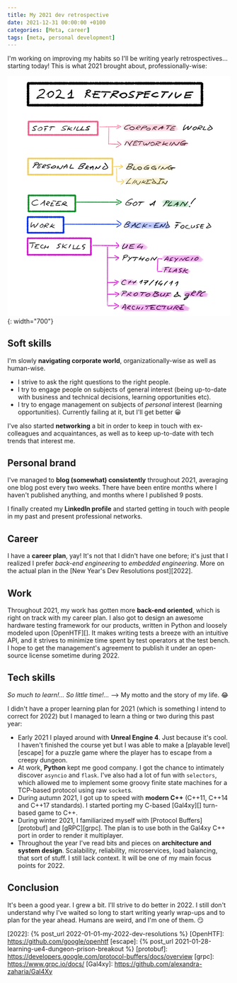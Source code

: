 ```yaml
---
title: My 2021 dev retrospective
date: 2021-12-31 00:00:00 +0100
categories: [Meta, career]
tags: [meta, personal development]
---
```


I'm working on improving my habits so I'll be writing yearly retrospectives... starting today! This is what 2021 brought about, professionally-wise:

![2021 dev retrospective](/assets/img/posts/2021_retrospective.png){: width="700"}

## Soft skills

I'm slowly **navigating corporate world**, organizationally-wise as well as human-wise.
* I strive to ask the right questions to the right people.
* I try to engage people on subjects of general interest (being up-to-date with business and technical decisions, learning opportunities etc).
* I try to engage management on subjects of *personal* interest (learning opportunities). Currently failing at it, but I'll get better :grinning:

I've also started **networking** a bit in order to keep in touch with ex-colleagues and acquaintances, as well as to keep up-to-date with tech trends that interest me.

## Personal brand

I've managed to **blog (somewhat) consistently** throughout 2021, averaging one blog post every two weeks. There have been entire months where I haven't published anything, and months where I published 9 posts.

I finally created my **LinkedIn profile** and started getting in touch with people in my past and present professional networks.

## Career

I have a **career plan**, yay! It's not that I didn't have one before; it's just that I realized I prefer *back-end engineering* to *embedded engineering*. More on the actual plan in the [New Year's Dev Resolutions post][2022].

## Work

Throughout 2021, my work has gotten more **back-end oriented**, which is right on track with my career plan. I also got to design an awesome hardware testing framework for our products, written in Python and loosely modeled upon [OpenHTF][]. It makes writing tests a breeze with an intuitive API, and it strives to minimize time spent by test operators at the test bench. I hope to get the management's agreement to publish it under an open-source license sometime during 2022.

## Tech skills

*So much to learn!... So little time!...* --> My motto and the story of my life. :joy:

I didn't have a proper learning plan for 2021 (which is something I intend to correct for 2022) but I managed to learn a thing or two during this past year:
* Early 2021 I played around with **Unreal Engine 4**. Just because it's cool. I haven't finished the course yet but I was able to make a [playable level][escape] for a puzzle game where the player has to escape from a creepy dungeon.
* At work, **Python** kept me good company. I got the chance to intimately discover `asyncio` and `flask`. I've also had a lot of fun with `selectors`, which allowed me to implement some groovy finite state machines for a TCP-based protocol using raw `socket`s.
* During autumn 2021, I got up to speed with **modern C++** (C++11, C++14 and C++17 standards). I started porting my C-based [Gal4xy][] turn-based game to C++.
* During winter 2021, I familiarized myself with [Protocol Buffers][protobuf] and [gRPC][grpc]. The plan is to use both in the Gal4xy C++ port in order to render it multiplayer.
* Throughout the year I've read bits and pieces on **architecture and system design**. Scalability, reliability, microservices, load balancing, that sort of stuff. I still lack context. It will be one of my main focus points for 2022.

## Conclusion

It's been a good year. I grew a bit. I'll strive to do better in 2022. I still don't understand why I've waited so long to start writing yearly wrap-ups and to plan for the year ahead. Humans are weird, and I'm one of them. :smirk:

<!-- links -->
[2022]: {% post_url 2022-01-01-my-2022-dev-resolutions %}
[OpenHTF]: https://github.com/google/openhtf
[escape]: {% post_url 2021-01-28-learning-ue4-dungeon-prison-breakout %}
[protobuf]: https://developers.google.com/protocol-buffers/docs/overview
[grpc]: https://www.grpc.io/docs/
[Gal4xy]: https://github.com/alexandra-zaharia/Gal4Xy